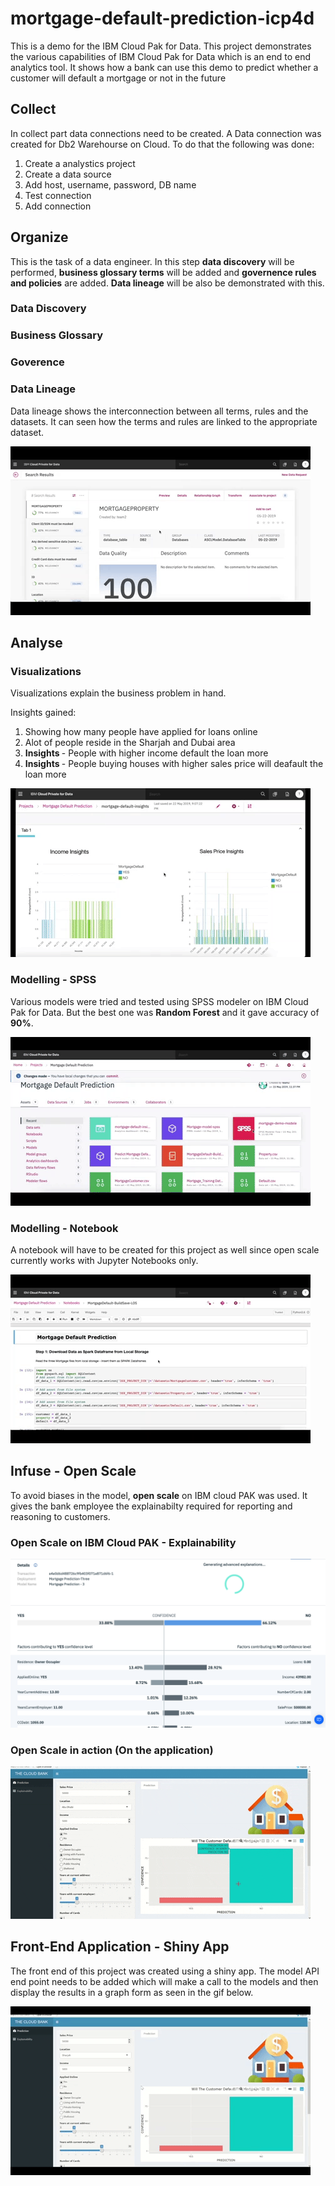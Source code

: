 # mortgage-default-prediction-icp4d
This is a demo for the IBM Cloud Pak for Data. This project demonstrates the various capabilities of IBM Cloud Pak for Data which is an end to end analytics tool. It shows how a bank can use this demo to predict whether a customer will default a mortgage or not in the future 

## Collect 

In collect part data connections need to be created. A Data connection was created for Db2 Warehourse on Cloud. To do that the following was done: 
1. Create a analystics project 
2. Create a data source  
3. Add host, username, password, DB name 
4. Test connection 
5. Add connection

## Organize 

This is the task of a data engineer. In this step <b>data discovery</b> will be performed, <b>business glossary terms</b> will be added and <b>governence rules and policies</b> are added. <b>Data lineage</b> will be also be demonstrated with this. 

### Data Discovery 

### Business Glossary 

### Goverence

### Data Lineage  
Data lineage shows the interconnection between all terms, rules and the datasets. It can seen how the terms and rules are linked to the appropriate dataset. 

<img src = "https://github.com/anchalbhalla/mortgage-default-prediction-icp4d/blob/master/gifs/data-lineage.gif">

## Analyse  

### Visualizations 
Visualizations explain the business problem in hand.

Insights gained:
1. Showing how many people have applied for loans online
2. Alot of people reside in the Sharjah and Dubai area
3. <b>Insights </b> - People with higher income default the loan more
4. <b> Insights </b> - People buying houses with higher sales price will deafault the loan more  

<img src = "https://github.com/anchalbhalla/mortgage-default-prediction-icp4d/blob/master/gifs/visual.gif">

### Modelling - SPSS 

Various models were tried and tested using SPSS modeler on IBM Cloud Pak for Data. But the best one was <b>Random Forest</b> and it gave accuracy of <b>90%</b>.

<img src = "https://github.com/anchalbhalla/mortgage-default-prediction-icp4d/blob/master/gifs/spss.gif">

### Modelling - Notebook 

A notebook will have to be created for this project as well since open scale currently works with Jupyter Notebooks only. 

<img src = "https://github.com/anchalbhalla/mortgage-default-prediction-icp4d/blob/master/gifs/notebooks.gif">

## Infuse - Open Scale 
To avoid biases in the model, <b>open scale</b> on IBM cloud PAK was used. It gives the bank employee the explainabilty required for reporting and reasoning to customers.  

### Open Scale on IBM Cloud PAK - Explainability 
<img src = "https://github.com/anchalbhalla/mortgage-default-prediction-icp4d/blob/master/gifs/Screenshot%202019-04-17%20at%2011.01.28%20PM.png" >

### Open Scale in action (On the application)
<img src= "https://github.com/anchalbhalla/mortgage-default-prediction-icp4d/blob/master/gifs/openscale.gif">

## Front-End Application - Shiny App 

The front end of this project was created using a shiny app. The model API end point needs to be added which will make a call to the models and then display the results in a graph form as seen in the gif below. 

<img src = "https://github.com/anchalbhalla/mortgage-default-prediction-icp4d/blob/master/gifs/front-end.gif">
